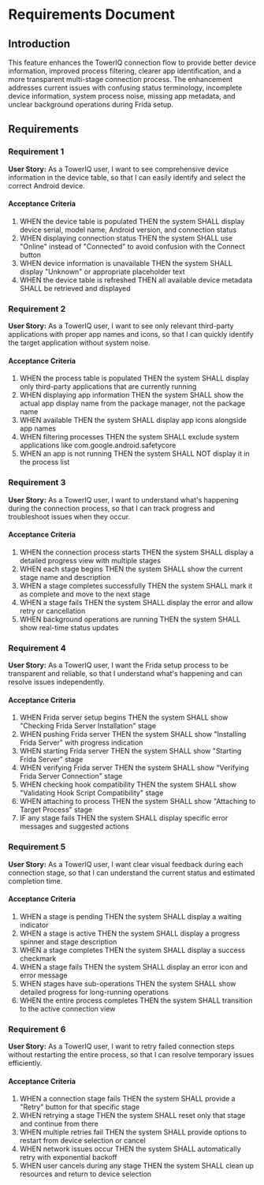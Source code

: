 # Requirements Document

## Introduction

This feature enhances the TowerIQ connection flow to provide better device information, improved process filtering, clearer app identification, and a more transparent multi-stage connection process. The enhancement addresses current issues with confusing status terminology, incomplete device information, system process noise, missing app metadata, and unclear background operations during Frida setup.

## Requirements

### Requirement 1

**User Story:** As a TowerIQ user, I want to see comprehensive device information in the device table, so that I can easily identify and select the correct Android device.

#### Acceptance Criteria

1. WHEN the device table is populated THEN the system SHALL display device serial, model name, Android version, and connection status
2. WHEN displaying connection status THEN the system SHALL use "Online" instead of "Connected" to avoid confusion with the Connect button
3. WHEN device information is unavailable THEN the system SHALL display "Unknown" or appropriate placeholder text
4. WHEN the device table is refreshed THEN all available device metadata SHALL be retrieved and displayed

### Requirement 2

**User Story:** As a TowerIQ user, I want to see only relevant third-party applications with proper app names and icons, so that I can quickly identify the target application without system noise.

#### Acceptance Criteria

1. WHEN the process table is populated THEN the system SHALL display only third-party applications that are currently running
2. WHEN displaying app information THEN the system SHALL show the actual app display name from the package manager, not the package name
3. WHEN available THEN the system SHALL display app icons alongside app names
4. WHEN filtering processes THEN the system SHALL exclude system applications like com.google.android.safetycore
5. WHEN an app is not running THEN the system SHALL NOT display it in the process list

### Requirement 3

**User Story:** As a TowerIQ user, I want to understand what's happening during the connection process, so that I can track progress and troubleshoot issues when they occur.

#### Acceptance Criteria

1. WHEN the connection process starts THEN the system SHALL display a detailed progress view with multiple stages
2. WHEN each stage begins THEN the system SHALL show the current stage name and description
3. WHEN a stage completes successfully THEN the system SHALL mark it as complete and move to the next stage
4. WHEN a stage fails THEN the system SHALL display the error and allow retry or cancellation
5. WHEN background operations are running THEN the system SHALL show real-time status updates

### Requirement 4

**User Story:** As a TowerIQ user, I want the Frida setup process to be transparent and reliable, so that I understand what's happening and can resolve issues independently.

#### Acceptance Criteria

1. WHEN Frida server setup begins THEN the system SHALL show "Checking Frida Server Installation" stage
2. WHEN pushing Frida server THEN the system SHALL show "Installing Frida Server" with progress indication
3. WHEN starting Frida server THEN the system SHALL show "Starting Frida Server" stage
4. WHEN verifying Frida server THEN the system SHALL show "Verifying Frida Server Connection" stage
5. WHEN checking hook compatibility THEN the system SHALL show "Validating Hook Script Compatibility" stage
6. WHEN attaching to process THEN the system SHALL show "Attaching to Target Process" stage
7. IF any stage fails THEN the system SHALL display specific error messages and suggested actions

### Requirement 5

**User Story:** As a TowerIQ user, I want clear visual feedback during each connection stage, so that I can understand the current status and estimated completion time.

#### Acceptance Criteria

1. WHEN a stage is pending THEN the system SHALL display a waiting indicator
2. WHEN a stage is active THEN the system SHALL display a progress spinner and stage description
3. WHEN a stage completes THEN the system SHALL display a success checkmark
4. WHEN a stage fails THEN the system SHALL display an error icon and error message
5. WHEN stages have sub-operations THEN the system SHALL show detailed progress for long-running operations
6. WHEN the entire process completes THEN the system SHALL transition to the active connection view

### Requirement 6

**User Story:** As a TowerIQ user, I want to retry failed connection steps without restarting the entire process, so that I can resolve temporary issues efficiently.

#### Acceptance Criteria

1. WHEN a connection stage fails THEN the system SHALL provide a "Retry" button for that specific stage
2. WHEN retrying a stage THEN the system SHALL reset only that stage and continue from there
3. WHEN multiple retries fail THEN the system SHALL provide options to restart from device selection or cancel
4. WHEN network issues occur THEN the system SHALL automatically retry with exponential backoff
5. WHEN user cancels during any stage THEN the system SHALL clean up resources and return to device selection